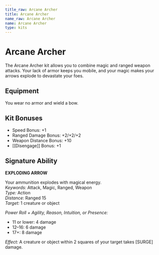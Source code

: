 ```yaml
---
title_raw: Arcane Archer
title: Arcane Archer
name_raw: Arcane Archer
name: Arcane Archer
type: kits
---
```


# Arcane Archer

The Arcane Archer kit allows you to combine magic and ranged weapon attacks. Your lack of armor keeps you mobile, and your magic makes your arrows explode to devastate your foes.

## Equipment

You wear no armor and wield a bow.

## Kit Bonuses

- Speed Bonus: +1
- Ranged Damage Bonus: +2/+2/+2
- Weapon Distance Bonus: +10
- [[Disengage]] Bonus: +1

## Signature Ability

**EXPLODING ARROW**

Your ammunition explodes with magical energy.\
*Keywords:* Attack, Magic, Ranged, Weapon\
*Type:* Action\
*Distance:* Ranged 15\
*Target:* 1 creature or object

*Power Roll + Agility, Reason, Intuition, or Presence:*

- 11 or lower: 4 damage
- 12–16: 6 damage
- 17+: 8 damage

*Effect:* A creature or object within 2 squares of your target takes \[SURGE\] damage.
